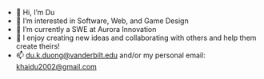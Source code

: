- 👋 Hi, I’m Du
- 👀 I’m interested in Software, Web, and Game Design
- 🌱 I’m currently a SWE at Aurora Innovation
- 💞️ I enjoy creating new ideas and collaborating with others and help them create theirs!
- 📫 du.k.duong@vanderbilt.edu and/or my personal email: khaidu2002@gmail.com

<!---
ShoggyR79/ShoggyR79 is a ✨ special ✨ repository because its `README.md` (this file) appears on your GitHub profile.
You can click the Preview link to take a look at your changes.
--->
